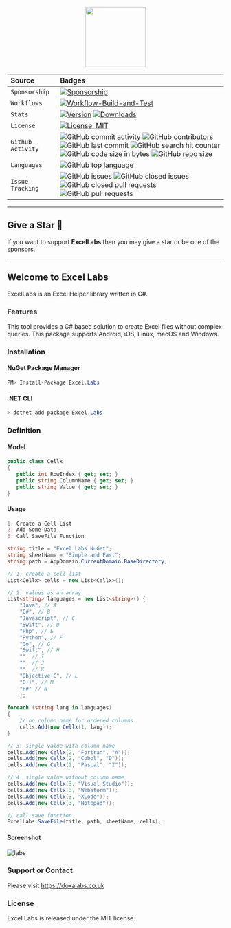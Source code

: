 <p align="center">
  <img src="https://user-images.githubusercontent.com/602600/144003492-52eb4611-acaf-4f42-94bf-236b252264c8.png" style="max-width:100%;" height="140" />
</p>

| Source     | Badges                |
| :------- | :------------------------- |
| `Sponsorship` | [![Sponsorship](https://img.shields.io/badge/funding-github-%23EA4AAA)](https://github.com/sponsors/doxa-labs) |
| `Workflows` | [![Workflow-Build-and-Test](https://github.com/doxa-labs/ExcelLabs/actions/workflows/workflow.yml/badge.svg?branch=master)](https://github.com/doxa-labs/ExcelLabs/actions/workflows/workflow.yml) |
| `Stats` | [![Version](https://img.shields.io/nuget/v/Excel.Labs.svg?style=flat-square)](https://www.nuget.org/packages/Excel.Labs) [![Downloads](https://img.shields.io/nuget/dt/Excel.Labs.svg?style=flat-square)](https://www.nuget.org/packages/Excel.Labs) |
| `License` | [![License: MIT](https://img.shields.io/badge/License-MIT-yellow.svg)](https://opensource.org/licenses/MIT)|
| `Github Activity` | ![GitHub commit activity](https://img.shields.io/github/commit-activity/y/doxa-labs/ExcelLabs) ![GitHub contributors](https://img.shields.io/github/contributors/doxa-labs/ExcelLabs) ![GitHub last commit](https://img.shields.io/github/last-commit/doxa-labs/ExcelLabs) ![GitHub search hit counter](https://img.shields.io/github/search/doxa-labs/ExcelLabs/ExcelLabs) ![GitHub code size in bytes](https://img.shields.io/github/languages/code-size/doxa-labs/ExcelLabs) ![GitHub repo size](https://img.shields.io/github/repo-size/doxa-labs/ExcelLabs)|
| `Languages` | ![GitHub top language](https://img.shields.io/github/languages/top/doxa-labs/ExcelLabs) |
| `Issue Tracking` | ![GitHub issues](https://img.shields.io/github/issues/doxa-labs/ExcelLabs) ![GitHub closed issues](https://img.shields.io/github/issues-closed/doxa-labs/ExcelLabs) ![GitHub closed pull requests](https://img.shields.io/github/issues-pr-closed/doxa-labs/ExcelLabs) ![GitHub pull requests](https://img.shields.io/github/issues-pr/doxa-labs/ExcelLabs) |

***

## Give a Star 🌟
If you want to support **ExcelLabs** then you may give a star or be one of the sponsors.

***

## Welcome to Excel Labs

ExcelLabs is an Excel Helper library written in C#. 

### Features

This tool provides a C# based solution to create Excel files without complex queries. This package supports Android, iOS, Linux, macOS and Windows.

### Installation

#### NuGet Package Manager
```C#
PM> Install-Package Excel.Labs
```

#### .NET CLI
```C#
> dotnet add package Excel.Labs
```

### Definition

#### Model
```C#
public class Cellx
{
   public int RowIndex { get; set; }
   public string ColumnName { get; set; }
   public string Value { get; set; }
}
```

#### Usage
```markdown
1. Create a Cell List
2. Add Some Data
3. Call SaveFile Function
```

```C#
string title = "Excel Labs NuGet";
string sheetName = "Simple and Fast";
string path = AppDomain.CurrentDomain.BaseDirectory;

// 1. create a cell list
List<Cellx> cells = new List<Cellx>();

// 2. values as an array
List<string> languages = new List<string>() {
    "Java", // A
    "C#", // B
    "Javascript", // C
    "Swift", // D
    "Php", // E
    "Python", // F
    "Go", // G
    "Swift", // H
    "", // I
    "", // J
    "", // K
    "Objective-C", // L
    "C++", // M
    "F#" // N
    };
    
foreach (string lang in languages)
{
    // no column name for ordered columns
    cells.Add(new Cellx(1, lang));
}

// 3. single value with column name
cells.Add(new Cellx(2, "Fortran", "A"));
cells.Add(new Cellx(2, "Cobol", "D"));
cells.Add(new Cellx(2, "Pascal", "I"));

// 4. single value without column name
cells.Add(new Cellx(3, "Visual Studio"));
cells.Add(new Cellx(3, "Webstorm"));
cells.Add(new Cellx(3, "XCode"));
cells.Add(new Cellx(3, "Notepad"));

// call save function
ExcelLabs.SaveFile(title, path, sheetName, cells);
```

#### Screenshot
![labs](https://user-images.githubusercontent.com/602600/108699615-7f46aa80-7516-11eb-9d46-ff845187ae87.jpg)

### Support or Contact

Please visit https://doxalabs.co.uk

### License

Excel Labs is released under the MIT license.
